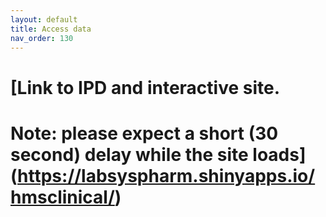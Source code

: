 ```yaml
---
layout: default
title: Access data
nav_order: 130
--- 
```

# [Link to IPD and interactive site. 
# Note: please expect a short (30 second) delay while the site loads](https://labsyspharm.shinyapps.io/hmsclinical/)
